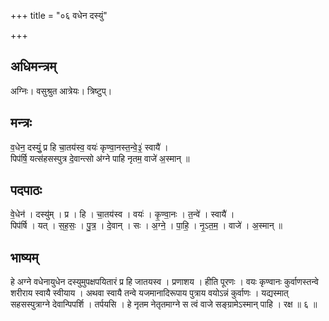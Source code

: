 +++
title = "०६ वधेन दस्युं"

+++
## अधिमन्त्रम्
अग्निः। वसुश्रुत आत्रेयः। त्रिष्टुप्।

## मन्त्रः
व॒धेन॒ दस्युं॒ प्र हि चा॒तय॑स्व॒ वयः॑ कृण्वा॒नस्त॒न्वे॒३॒॑ स्वायै॑ ।  
पिप॑र्षि॒ यत्स॑हसस्पुत्र दे॒वान्त्सो अ॑ग्ने पाहि नृतम॒ वाजे॑ अ॒स्मान् ॥

## पदपाठः
वे॒धेन॑ । दस्यु॑म् । प्र । हि । चा॒तय॑स्व । वयः॑ । कृ॒ण्वा॒नः । त॒न्वे॑ । स्वायै॑ ।  
पिप॑र्षि । यत् । स॒ह॒सः॒ । पु॒त्र॒ । दे॒वान् । सः । अ॒ग्ने॒ । पा॒हि॒ । नृ॒ऽत॒म॒ । वाजे॑ । अ॒स्मान् ॥

## भाष्यम्
हे अग्ने वधेनायुधेन दस्युमुपक्षपयितारं प्र हि जातयस्व । प्रणाशय । हीति पूरणः । वयः कृण्वानः कुर्वाणस्तन्वे शरीराय स्वायै स्वीयाय । अथवा स्वायै तन्वे यजमानादिरूपाय पुत्राय वयोऽन्नं कुर्वाणः । यद्यस्मात् सहसस्पुत्राग्ने देवान्पिपर्शि । तर्पयसि । हे नृतम नेतृतमाग्ने स त्वं वाजे सङ्ग्रामेऽस्मान् पाहि । रक्ष ॥ ६ ॥